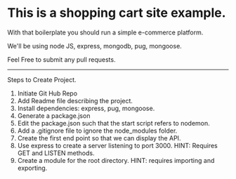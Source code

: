 # This is a shopping cart site example.

With that boilerplate you should run a simple e-commerce platform.

We'll be using node JS, express, mongodb, pug, mongoose.

Feel Free to submit any pull requests.

------------------------------------------------

Steps to Create Project.

1. Initiate Git Hub Repo
2. Add Readme file describing the project.
3. Install dependencies: express, pug, mongoose.
4. Generate a package.json
5. Edit the package.json such that the start script refers to nodemon.
6. Add a .gitignore file to ignore the node_modules folder.
7. Create the first end point so that we can display the API.
8. Use express to create a server listening to port 3000.
    HINT: Requires GET and LISTEN methods.
9. Create a module for the root directory.
    HINT: requires importing and exporting.
